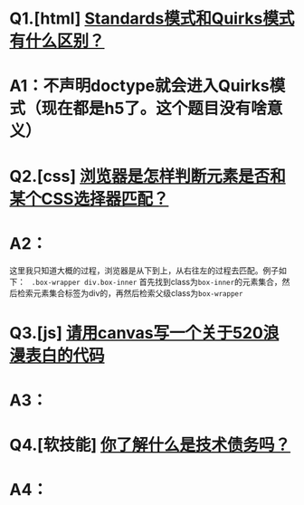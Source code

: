 # Q1.[html] [Standards模式和Quirks模式有什么区别？](https://github.com/haizlin/fe-interview/issues/122)
# A1：不声明doctype就会进入Quirks模式（现在都是h5了。这个题目没有啥意义）

# Q2.[css] [浏览器是怎样判断元素是否和某个CSS选择器匹配？](https://github.com/haizlin/fe-interview/issues/123)
# A2：
这里我只知道大概的过程，浏览器是从下到上，从右往左的过程去匹配。例子如下：
` .box-wrapper div.box-inner` 首先找到class为`box-inner`的元素集合，然后检索元素集合标签为div的，再然后检索父级class为`box-wrapper`

# Q3.[js] [请用canvas写一个关于520浪漫表白的代码](https://github.com/haizlin/fe-interview/issues/124)
# A3：

# Q4.[软技能] [你了解什么是技术债务吗？](https://github.com/haizlin/fe-interview/issues/125)
# A4：


